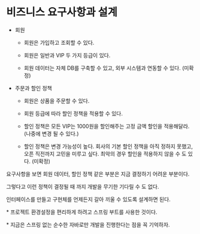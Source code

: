 # 비즈니스 요구사항과 설계

- 회원

    - 회원은 가입하고 조회할 수 있다.

    - 회원은 일반과 VIP 두 가지 등급이 있다.

    - 회원 데이터는 자체 DB를 구축할 수 있고, 외부 시스템과 연동할 수 있다. (미확정)


- 주문과 할인 정책

    - 회원은 상품을 주문할 수 있다.

    - 회원 등급에 따라 할인 정책을 적용할 수 있다.

    - 할인 정책은 모든 VIP는 1000원을 할인해주는 고정 금액 할인을 적용해달라. (나중에 변경 될 수 있다.)

    - 할인 정책은 변경 가능성이 높다. 회사의 기본 할인 정책을 아직 정하지 못했고, 오픈 직전까지 고민을 미루고 싶다. 최악의 경우 할인을 적용하지 않을 수 도 있다. (미확정)


요구사항을 보면 회원 데이터, 할인 정책 같은 부분은 지금 결정하기 어려운 부분이다.

그렇다고 이런 정책이 결정될 때 까지 개발을 무기한 기다릴 수 도 없다.

인터페이스를 만들고 구현체를 언제든지 갈아 끼울 수 있도록 설계하면 된다.

\* 프로젝트 환경설정을 편리하게 하려고 스프링 부트를 사용한 것이다.

\* 지금은 스프링 없는 순수한 자바로만 개발을 진행한다는 점을 꼭 기억하자.

